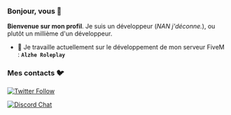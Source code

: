 ### Bonjour, vous 👋


**Bienvenue sur mon profil**. Je suis un développeur (*NAN j'déconne.*), ou plutôt un millième d'un développeur.
- 🔭 Je travaille actuellement sur le développement de mon serveur FiveM : **__`Alzhe Roleplay`__**


### Mes contacts 🐦


[![Twitter Follow](https://img.shields.io/twitter/follow/Alzhe_TV?color=1DA1F2&logo=twitter&style=for-the-badge)](https://twitter.com/Alzhe_TV)

[![Discord Chat](https://img.shields.io/discord/308323056592486420.svg)](https://discord.gg/alzherp)  
